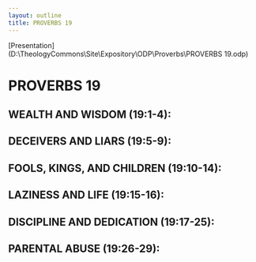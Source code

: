 ```yaml
---
layout: outline
title: PROVERBS 19
---
```

[Presentation](D:\TheologyCommons\Site\Expository\ODP\Proverbs\PROVERBS 19.odp)
# PROVERBS 19
##  WEALTH AND WISDOM (19:1-4): 
##  DECEIVERS AND LIARS (19:5-9): 
##  FOOLS, KINGS, AND CHILDREN (19:10-14): 
##  LAZINESS AND LIFE (19:15-16): 
##  DISCIPLINE AND DEDICATION (19:17-25): 
##  PARENTAL ABUSE (19:26-29): 
